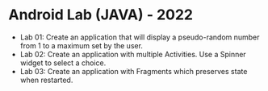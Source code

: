 # Android Lab (JAVA) - 2022
- Lab 01: Create an application that will display a pseudo-random number from 1 to a maximum set by the user.
- Lab 02: Create an application with multiple Activities. Use a Spinner widget to select a choice.
- Lab 03: Create an application with Fragments which preserves state when restarted.
